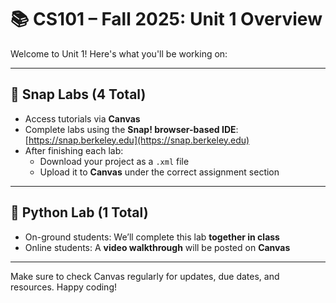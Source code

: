 # 📚 CS101 – Fall 2025: Unit 1 Overview

Welcome to Unit 1! Here's what you'll be working on:

---

## 🧩 Snap Labs (4 Total)

- Access tutorials via **Canvas**
- Complete labs using the **Snap! browser-based IDE**: [https://snap.berkeley.edu](https://snap.berkeley.edu)
- After finishing each lab:
  - Download your project as a `.xml` file
  - Upload it to **Canvas** under the correct assignment section

---

## 🐍 Python Lab (1 Total)

- On-ground students: We’ll complete this lab **together in class**
- Online students: A **video walkthrough** will be posted on **Canvas**

---

Make sure to check Canvas regularly for updates, due dates, and resources. Happy coding!


